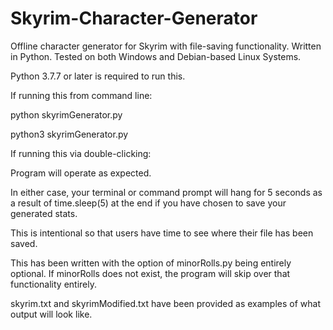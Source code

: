 # Skyrim-Character-Generator
Offline character generator for Skyrim with file-saving functionality.  Written in Python.  Tested on both Windows and Debian-based Linux Systems.

Python 3.7.7 or later is required to run this.

If running this from command line:

  python skyrimGenerator.py
  
  python3 skyrimGenerator.py
  
If running this via double-clicking:
  
  Program will operate as expected.

In either case, your terminal or command prompt will hang for 5 seconds as a result of time.sleep(5) at the end if you have chosen to save your generated stats.

This is intentional so that users have time to see where their file has been saved.

This has been written with the option of minorRolls.py being entirely optional.  If minorRolls does not exist, the program will skip over that functionality entirely.

skyrim.txt and skyrimModified.txt have been provided as examples of what output will look like.

